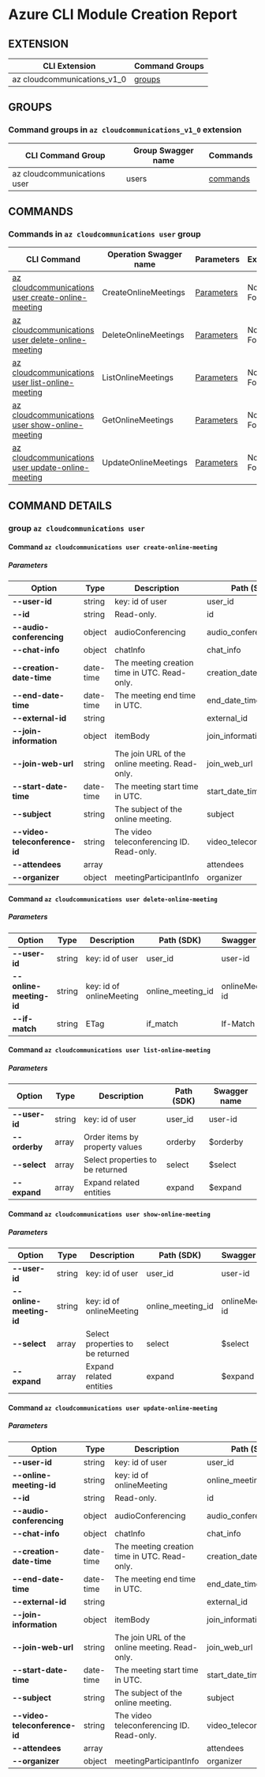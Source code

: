 # Azure CLI Module Creation Report

## EXTENSION
|CLI Extension|Command Groups|
|---------|------------|
|az cloudcommunications_v1_0|[groups](#CommandGroups)

## GROUPS
### <a name="CommandGroups">Command groups in `az cloudcommunications_v1_0` extension </a>
|CLI Command Group|Group Swagger name|Commands|
|---------|------------|--------|
|az cloudcommunications user|users|[commands](#CommandsInusers)|

## COMMANDS
### <a name="CommandsInusers">Commands in `az cloudcommunications user` group</a>
|CLI Command|Operation Swagger name|Parameters|Examples|
|---------|------------|--------|-----------|
|[az cloudcommunications user create-online-meeting](#usersCreateOnlineMeetings)|CreateOnlineMeetings|[Parameters](#ParametersusersCreateOnlineMeetings)|Not Found|
|[az cloudcommunications user delete-online-meeting](#usersDeleteOnlineMeetings)|DeleteOnlineMeetings|[Parameters](#ParametersusersDeleteOnlineMeetings)|Not Found|
|[az cloudcommunications user list-online-meeting](#usersListOnlineMeetings)|ListOnlineMeetings|[Parameters](#ParametersusersListOnlineMeetings)|Not Found|
|[az cloudcommunications user show-online-meeting](#usersGetOnlineMeetings)|GetOnlineMeetings|[Parameters](#ParametersusersGetOnlineMeetings)|Not Found|
|[az cloudcommunications user update-online-meeting](#usersUpdateOnlineMeetings)|UpdateOnlineMeetings|[Parameters](#ParametersusersUpdateOnlineMeetings)|Not Found|


## COMMAND DETAILS

### group `az cloudcommunications user`
#### <a name="usersCreateOnlineMeetings">Command `az cloudcommunications user create-online-meeting`</a>

##### <a name="ParametersusersCreateOnlineMeetings">Parameters</a> 
|Option|Type|Description|Path (SDK)|Swagger name|
|------|----|-----------|----------|------------|
|**--user-id**|string|key: id of user|user_id|user-id|
|**--id**|string|Read-only.|id|id|
|**--audio-conferencing**|object|audioConferencing|audio_conferencing|audioConferencing|
|**--chat-info**|object|chatInfo|chat_info|chatInfo|
|**--creation-date-time**|date-time|The meeting creation time in UTC. Read-only.|creation_date_time|creationDateTime|
|**--end-date-time**|date-time|The meeting end time in UTC.|end_date_time|endDateTime|
|**--external-id**|string||external_id|externalId|
|**--join-information**|object|itemBody|join_information|joinInformation|
|**--join-web-url**|string|The join URL of the online meeting. Read-only.|join_web_url|joinWebUrl|
|**--start-date-time**|date-time|The meeting start time in UTC.|start_date_time|startDateTime|
|**--subject**|string|The subject of the online meeting.|subject|subject|
|**--video-teleconference-id**|string|The video teleconferencing ID. Read-only.|video_teleconference_id|videoTeleconferenceId|
|**--attendees**|array||attendees|attendees|
|**--organizer**|object|meetingParticipantInfo|organizer|organizer|

#### <a name="usersDeleteOnlineMeetings">Command `az cloudcommunications user delete-online-meeting`</a>

##### <a name="ParametersusersDeleteOnlineMeetings">Parameters</a> 
|Option|Type|Description|Path (SDK)|Swagger name|
|------|----|-----------|----------|------------|
|**--user-id**|string|key: id of user|user_id|user-id|
|**--online-meeting-id**|string|key: id of onlineMeeting|online_meeting_id|onlineMeeting-id|
|**--if-match**|string|ETag|if_match|If-Match|

#### <a name="usersListOnlineMeetings">Command `az cloudcommunications user list-online-meeting`</a>

##### <a name="ParametersusersListOnlineMeetings">Parameters</a> 
|Option|Type|Description|Path (SDK)|Swagger name|
|------|----|-----------|----------|------------|
|**--user-id**|string|key: id of user|user_id|user-id|
|**--orderby**|array|Order items by property values|orderby|$orderby|
|**--select**|array|Select properties to be returned|select|$select|
|**--expand**|array|Expand related entities|expand|$expand|

#### <a name="usersGetOnlineMeetings">Command `az cloudcommunications user show-online-meeting`</a>

##### <a name="ParametersusersGetOnlineMeetings">Parameters</a> 
|Option|Type|Description|Path (SDK)|Swagger name|
|------|----|-----------|----------|------------|
|**--user-id**|string|key: id of user|user_id|user-id|
|**--online-meeting-id**|string|key: id of onlineMeeting|online_meeting_id|onlineMeeting-id|
|**--select**|array|Select properties to be returned|select|$select|
|**--expand**|array|Expand related entities|expand|$expand|

#### <a name="usersUpdateOnlineMeetings">Command `az cloudcommunications user update-online-meeting`</a>

##### <a name="ParametersusersUpdateOnlineMeetings">Parameters</a> 
|Option|Type|Description|Path (SDK)|Swagger name|
|------|----|-----------|----------|------------|
|**--user-id**|string|key: id of user|user_id|user-id|
|**--online-meeting-id**|string|key: id of onlineMeeting|online_meeting_id|onlineMeeting-id|
|**--id**|string|Read-only.|id|id|
|**--audio-conferencing**|object|audioConferencing|audio_conferencing|audioConferencing|
|**--chat-info**|object|chatInfo|chat_info|chatInfo|
|**--creation-date-time**|date-time|The meeting creation time in UTC. Read-only.|creation_date_time|creationDateTime|
|**--end-date-time**|date-time|The meeting end time in UTC.|end_date_time|endDateTime|
|**--external-id**|string||external_id|externalId|
|**--join-information**|object|itemBody|join_information|joinInformation|
|**--join-web-url**|string|The join URL of the online meeting. Read-only.|join_web_url|joinWebUrl|
|**--start-date-time**|date-time|The meeting start time in UTC.|start_date_time|startDateTime|
|**--subject**|string|The subject of the online meeting.|subject|subject|
|**--video-teleconference-id**|string|The video teleconferencing ID. Read-only.|video_teleconference_id|videoTeleconferenceId|
|**--attendees**|array||attendees|attendees|
|**--organizer**|object|meetingParticipantInfo|organizer|organizer|
